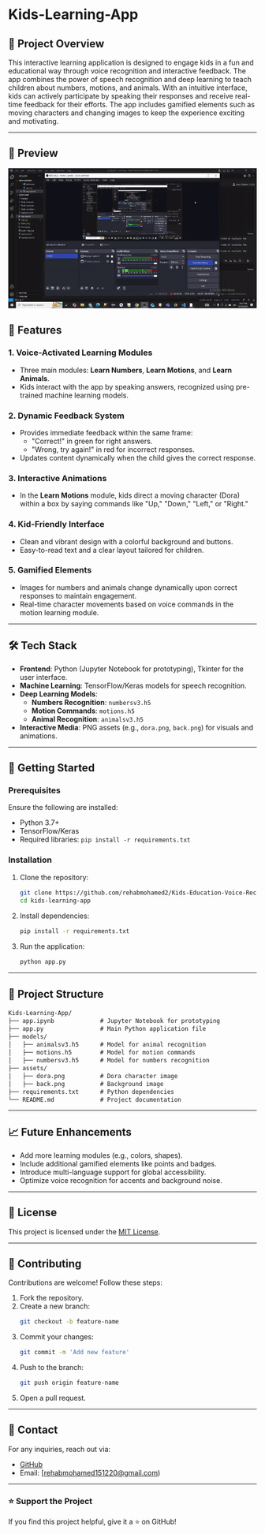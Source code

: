 # Kids-Learning-App

## 📖 Project Overview
This interactive learning application is designed to engage kids in a fun and educational way through voice recognition and interactive feedback. The app combines the power of speech recognition and deep learning to teach children about numbers, motions, and animals. With an intuitive interface, kids can actively participate by speaking their responses and receive real-time feedback for their efforts. The app includes gamified elements such as moving characters and changing images to keep the experience exciting and motivating.

---
## 🎥 Preview
![Preview](kids-ezgif.com-video-to-gif-converter.gif)

## 🌟 Features

### 1. Voice-Activated Learning Modules
- Three main modules: **Learn Numbers**, **Learn Motions**, and **Learn Animals**.
- Kids interact with the app by speaking answers, recognized using pre-trained machine learning models.

### 2. Dynamic Feedback System
- Provides immediate feedback within the same frame:
  - "Correct!" in green for right answers.
  - "Wrong, try again!" in red for incorrect responses.
- Updates content dynamically when the child gives the correct response.

### 3. Interactive Animations
- In the **Learn Motions** module, kids direct a moving character (Dora) within a box by saying commands like "Up," "Down," "Left," or "Right."

### 4. Kid-Friendly Interface
- Clean and vibrant design with a colorful background and buttons.
- Easy-to-read text and a clear layout tailored for children.

### 5. Gamified Elements
- Images for numbers and animals change dynamically upon correct responses to maintain engagement.
- Real-time character movements based on voice commands in the motion learning module.

---

## 🛠️ Tech Stack

- **Frontend**: Python (Jupyter Notebook for prototyping), Tkinter for the user interface.
- **Machine Learning**: TensorFlow/Keras models for speech recognition.
- **Deep Learning Models**:
  - **Numbers Recognition**: `numbersv3.h5`
  - **Motion Commands**: `motions.h5`
  - **Animal Recognition**: `animalsv3.h5`
- **Interactive Media**: PNG assets (e.g., `dora.png`, `back.png`) for visuals and animations.

---

## 🚀 Getting Started

### Prerequisites
Ensure the following are installed:
- Python 3.7+
- TensorFlow/Keras
- Required libraries: `pip install -r requirements.txt`

### Installation
1. Clone the repository:
   ```bash
   git clone https://github.com/rehabmohamed2/Kids-Education-Voice-Recognition-App.git
   cd kids-learning-app
   ```

2. Install dependencies:
   ```bash
   pip install -r requirements.txt
   ```

3. Run the application:
   ```bash
   python app.py
   ```

---

## 📂 Project Structure

```
Kids-Learning-App/
├── app.ipynb             # Jupyter Notebook for prototyping
├── app.py                # Main Python application file
├── models/
│   ├── animalsv3.h5      # Model for animal recognition
│   ├── motions.h5        # Model for motion commands
│   ├── numbersv3.h5      # Model for numbers recognition
├── assets/
│   ├── dora.png          # Dora character image
│   ├── back.png          # Background image
├── requirements.txt      # Python dependencies
└── README.md             # Project documentation
```

---


## 📈 Future Enhancements
- Add more learning modules (e.g., colors, shapes).
- Include additional gamified elements like points and badges.
- Introduce multi-language support for global accessibility.
- Optimize voice recognition for accents and background noise.

---

## 📜 License
This project is licensed under the [MIT License](LICENSE).

---

## 🤝 Contributing
Contributions are welcome! Follow these steps:
1. Fork the repository.
2. Create a new branch:
   ```bash
   git checkout -b feature-name
   ```
3. Commit your changes:
   ```bash
   git commit -m 'Add new feature'
   ```
4. Push to the branch:
   ```bash
   git push origin feature-name
   ```
5. Open a pull request.

---

## 📧 Contact
For any inquiries, reach out via:
- [GitHub](https://github.com/rehabmohamed2)
- Email: [rehabmohamed151220@gmail.com)

---

### ⭐ Support the Project
If you find this project helpful, give it a ⭐ on GitHub!

